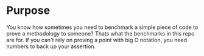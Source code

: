 # Purpose

You know how sometimes you need to benchmark a simple piece of code to prove a methodology to someone?
Thats what the benchmarks in this repo are for. If you can't rely on proving a point with big O notation,
you need numbers to back up your assertion.

